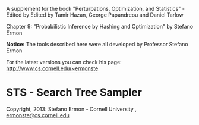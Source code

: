 A supplement for the book <a src="https://mitpress.mit.edu/books/perturbations-optimization-and-statistics">"Perturbations, Optimization, and Statistics"</a> - Edited by Edited by Tamir Hazan, George Papandreou and Daniel Tarlow

Chapter 9: "Probabilistic Inference by Hashing and Optimization" by Stefano Ermon

<b>Notice:</b> The tools described here were all developed by Professor Stefano Ermon

For the latest versions you can check his page: http://www.cs.cornell.edu/~ermonste

# STS - Search Tree Sampler

Copyright, 2013:
Stefano Ermon     - Cornell University  , ermonste@cs.cornell.edu

